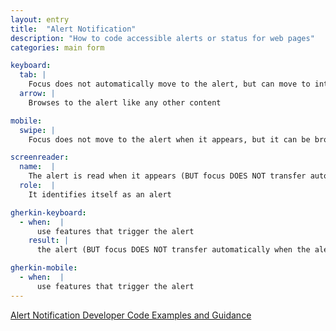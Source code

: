 ```yaml
---
layout: entry
title:  "Alert Notification"
description: "How to code accessible alerts or status for web pages"
categories: main form

keyboard:
  tab: |
    Focus does not automatically move to the alert, but can move to interactive elements within the alert (example: Dismiss button)
  arrow: |
    Browses to the alert like any other content

mobile:
  swipe: |
    Focus does not move to the alert when it appears, but it can be browsed by the screen reader

screenreader:  
  name:  |
    The alert is read when it appears (BUT focus DOES NOT transfer automatically when the alert appears)
  role:  |
    It identifies itself as an alert

gherkin-keyboard: 
  - when:  |
      use features that trigger the alert
    result: |
      the alert (BUT focus DOES NOT transfer automatically when the alert appears)

gherkin-mobile:
  - when:  |
      use features that trigger the alert
---
```

[Alert Notification Developer Code Examples and Guidance](/components/alert.html)
